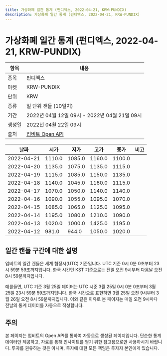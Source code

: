 ```yaml
---
title: 가상화폐 일간 통계 (펀디엑스, 2022-04-21, KRW-PUNDIX)
description: 가상화폐 일간 통계 (펀디엑스, 2022-04-21, KRW-PUNDIX)
---
```



가상화폐 일간 통계 (펀디엑스, 2022-04-21, KRW-PUNDIX)
===

|항목|내용|
|--|--|
|종목|펀디엑스|
|마켓|KRW-PUNDIX|
|단위|KRW|
|종류|일 단위 캔들 (10일치)|
|기간|2022년 04월 12일 09시 - 2022년 04월 21일 09시|
|생성일|2022년 04월 22일 09시|
|출처|[업비트 Open API](https://docs.upbit.com)|


|날짜|시가|저가|고가|종가|비고|
|--|--|--|--|--|--|
|2022-04-21|1110.0|1085.0|1160.0|1100.0|    |
|2022-04-20|1135.0|1075.0|1135.0|1115.0|    |
|2022-04-19|1115.0|1085.0|1150.0|1135.0|    |
|2022-04-18|1140.0|1045.0|1160.0|1115.0|    |
|2022-04-17|1070.0|1050.0|1140.0|1140.0|    |
|2022-04-16|1090.0|1055.0|1095.0|1070.0|    |
|2022-04-15|1085.0|1065.0|1125.0|1095.0|    |
|2022-04-14|1195.0|1080.0|1210.0|1090.0|    |
|2022-04-13|1020.0|1000.0|1425.0|1195.0|    |
|2022-04-12|981.0|944.0|1050.0|1020.0|    |


일간 캔들 구간에 대한 설명
---


업비트의 일간 캔들은 세계 협정시(UTC) 기준입니다. 
UTC 기준 0시 0분 0초부터 23시 59분 59초까지입니다. 
한국 시간인 KST 기준으로는 전일 오전 9시부터 다음날 오전 8시 59분까지입니다. 


예를들면, UTC 기준 3월 25일 데이터는 UTC 시준 3월 25일 0시 0분 0초부터 3월 25일 23시 59분 59초까지입니다. 
한국 시간으로 표현하면 3월 25일 오전 9시부터 3월 26일 오전 8시 59분까지입니다. 
이와 같은 이유로 본 페이지는 매일 오전 9시마다 전날의 통계 데이터를 자동으로 작성합니다. 


주의
---


본 페이지는 업비트의 Open API를 통하여 자동으로 생성된 페이지입니다. 
단순한 통계 데이터만 제공하고, 자료를 통해 인사이트를 얻기 위한 참고용으로만 사용하시기 바랍니다. 
투자를 권유하는 것은 아니며, 투자에 대한 모든 책임은 투자자 본인에게 있습니다. 
